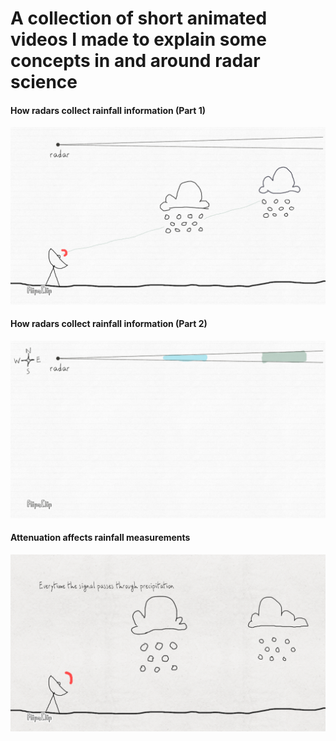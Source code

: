 # A collection of short animated videos I made to explain some concepts in and around radar science

#### How radars collect rainfall information (Part 1)
![How radars collect rainfall information (part 1)](radar2_a.gif)

#### How radars collect rainfall information (Part 2)
![How radars collect rainfall information (part 2)](polar_a.gif)

#### Attenuation affects rainfall measurements
![Attenuation affects rainfall measurements](Attenuation.gif)

